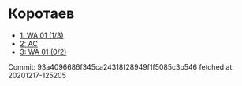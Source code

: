 # Коротаев
- [1: WA 01 (1/3)](1.md)
- [2: AC](2.md)
- [3: WA 01 (0/2)](3.md)

Commit: 93a4096686f345ca24318f28949f1f5085c3b546
 fetched at: 20201217-125205
